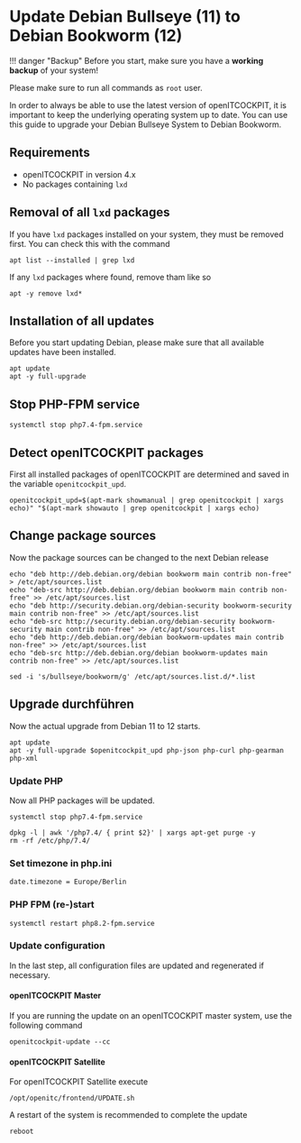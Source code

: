 # Update Debian Bullseye (11) to Debian Bookworm (12)

!!! danger "Backup"
    Before you start, make sure you have a **working backup** of your system!

Please make sure to run all commands as `root` user.

In order to always be able to use the latest version of openITCOCKPIT, it is important to keep the underlying operating system up to date.
You can use this guide to upgrade your Debian Bullseye System to Debian Bookworm.

##  Requirements
 -  openITCOCKPIT in version 4.x
 -  No packages containing `lxd`


## Removal of all `lxd` packages
If you have `lxd` packages installed on your system, they must be removed first. You can check this with the command
```
apt list --installed | grep lxd
```

If any `lxd` packages where found, remove tham like so
```
apt -y remove lxd*
```

## Installation of all updates
Before you start updating Debian, please make sure that all available updates have been installed.

```
apt update
apt -y full-upgrade
```

## Stop PHP-FPM service
```
systemctl stop php7.4-fpm.service
```

## Detect openITCOCKPIT packages
First all installed packages of openITCOCKPIT are determined and saved in the variable `openitcockpit_upd`.
```
openitcockpit_upd=$(apt-mark showmanual | grep openitcockpit | xargs echo)" "$(apt-mark showauto | grep openitcockpit | xargs echo)
```

## Change package sources
Now the package sources can be changed to the next Debian release
```
echo "deb http://deb.debian.org/debian bookworm main contrib non-free" > /etc/apt/sources.list
echo "deb-src http://deb.debian.org/debian bookworm main contrib non-free" >> /etc/apt/sources.list
echo "deb http://security.debian.org/debian-security bookworm-security main contrib non-free" >> /etc/apt/sources.list
echo "deb-src http://security.debian.org/debian-security bookworm-security main contrib non-free" >> /etc/apt/sources.list
echo "deb http://deb.debian.org/debian bookworm-updates main contrib non-free" >> /etc/apt/sources.list
echo "deb-src http://deb.debian.org/debian bookworm-updates main contrib non-free" >> /etc/apt/sources.list

sed -i 's/bullseye/bookworm/g' /etc/apt/sources.list.d/*.list
```

## Upgrade durchführen
Now the actual upgrade from Debian 11 to 12 starts.
```
apt update
apt -y full-upgrade $openitcockpit_upd php-json php-curl php-gearman php-xml
```

### Update PHP
Now all PHP packages will be updated.
```
systemctl stop php7.4-fpm.service
```

```
dpkg -l | awk '/php7.4/ { print $2}' | xargs apt-get purge -y
rm -rf /etc/php/7.4/
```
### Set timezone in php.ini

```
date.timezone = Europe/Berlin
```

### PHP FPM (re-)start
```
systemctl restart php8.2-fpm.service
```

### Update configuration
In the last step, all configuration files are updated and regenerated if necessary.

#### openITCOCKPIT Master
If you are running the update on an openITCOCKPIT master system, use the following command
```
openitcockpit-update --cc
```

#### openITCOCKPIT Satellite
For openITCOCKPIT Satellite execute
```
/opt/openitc/frontend/UPDATE.sh
```

A restart of the system is recommended to complete the update
```
reboot
```
